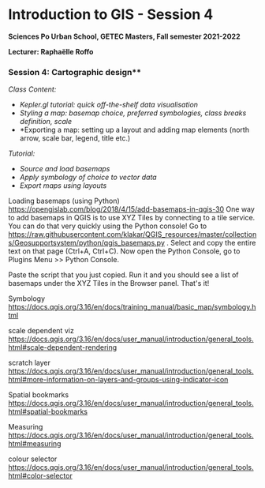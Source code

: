 # Introduction to GIS - Session 4
**Sciences Po Urban School, GETEC Masters, Fall semester 2021-2022**

**Lecturer: Raphaëlle Roffo**


### Session 4: Cartographic design**

*Class Content:*
- *Kepler.gl tutorial: quick off-the-shelf data visualisation*
- *Styling a map: basemap choice, preferred symbologies, class breaks definition, scale*
- *Exporting a map: setting up a layout and adding map elements (north arrow, scale bar, legend, title etc.) 

*Tutorial:*
- *Source and load basemaps*
- *Apply symbology of choice to vector data*
- *Export maps using layouts*


Loading basemaps (using Python)
https://opengislab.com/blog/2018/4/15/add-basemaps-in-qgis-30 
One way to add basemaps in QGIS is to use XYZ Tiles by connecting to a tile service. You can do that very quickly using the Python console!
Go to https://raw.githubusercontent.com/klakar/QGIS_resources/master/collections/Geosupportsystem/python/qgis_basemaps.py  . Select and copy the entire text on that page (Ctrl+A, Ctrl+C). Now open the Python Console, go to Plugins Menu >> Python Console.

Paste the script that you just copied. Run it and you should see a list of basemaps under the XYZ Tiles in the Browser panel.
That's it!


Symbology
https://docs.qgis.org/3.16/en/docs/training_manual/basic_map/symbology.html



scale dependent viz
https://docs.qgis.org/3.16/en/docs/user_manual/introduction/general_tools.html#scale-dependent-rendering


scratch layer
https://docs.qgis.org/3.16/en/docs/user_manual/introduction/general_tools.html#more-information-on-layers-and-groups-using-indicator-icon


Spatial bookmarks 
https://docs.qgis.org/3.16/en/docs/user_manual/introduction/general_tools.html#spatial-bookmarks 

Measuring
https://docs.qgis.org/3.16/en/docs/user_manual/introduction/general_tools.html#measuring 

colour selector
https://docs.qgis.org/3.16/en/docs/user_manual/introduction/general_tools.html#color-selector 